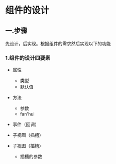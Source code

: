 # 组件的设计
## 一.步骤
 先设计，后实现。根据组件的需求然后实现以下的功能
 ### 1.组件的设计四要素
 - 属性
	 - 类型
	 - 默认值
 - 方法
	 - 参数
	 - fan'hui
 - 事件（回调）
 - 子视图（插槽）

 - 子视图（插槽）
	 - 插槽的参数

